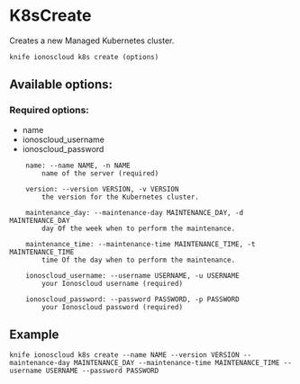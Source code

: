 # K8sCreate

Creates a new Managed Kubernetes cluster.

```text
knife ionoscloud k8s create (options)
```

## Available options:

### Required options:

* name
* ionoscloud_username
* ionoscloud_password

```text
    name: --name NAME, -n NAME
        name of the server (required)

    version: --version VERSION, -v VERSION
        the version for the Kubernetes cluster.

    maintenance_day: --maintenance-day MAINTENANCE_DAY, -d MAINTENANCE_DAY
        day Of the week when to perform the maintenance.

    maintenance_time: --maintenance-time MAINTENANCE_TIME, -t MAINTENANCE_TIME
        time Of the day when to perform the maintenance.

    ionoscloud_username: --username USERNAME, -u USERNAME
        your Ionoscloud username (required)

    ionoscloud_password: --password PASSWORD, -p PASSWORD
        your Ionoscloud password (required)

```

## Example

```text
knife ionoscloud k8s create --name NAME --version VERSION --maintenance-day MAINTENANCE_DAY --maintenance-time MAINTENANCE_TIME --username USERNAME --password PASSWORD
```
